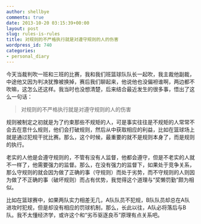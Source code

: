 ```yaml
---
author: shellbye
comments: true
date: 2013-10-20 03:15:39+00:00
layout: post
slug: rules-is-rules
title: 对规则的不严格执行就是对遵守规则的人的伤害
wordpress_id: 740
categories:
- personal_diary
---
```




今天当裁判吹一班和三班的比赛，我和我们班篮球队队长一起吹，我主裁他副裁，中途他又因为判决犹豫被换掉，赛后我们聊起来，他说他也没偏袒谁啊，两边都不吹嘛，这怎么还这样。我当时也没想清楚，后来结合最近发生的很多事，悟出了这么一句话：


<blockquote>对规则的不严格执行就是对遵守规则的人的伤害</blockquote>


规则被制定之初就是为了约束那些不规矩的人，可是事实往往是不规矩的人常常不会去在意什么规则，他们会打破规则，然后从中获取相应的利益，比如在篮球场上就是通过犯规干扰比赛。那么，这个时候，最重要的就不是规则本身了，而是规则的执行。

老实的人他是会遵守规则的，不管有没有人监督，他都会遵守，但是不老实的人就不一样了，他需要强力的监督。那么，在没有强力的监督下，如果处于竞争关系，那么守规则的就会因为做了正确的事（守规则）而处于劣势，而不守规则的人则因为做了不正确的事（破坏规则）而占有优势，我觉得这个道理与“奖懒罚勤”颇为相似。

比如在篮球赛中，如果两队实力相差无几，A队队员不犯规，B队队员却总在A队进攻时犯规，但是却没有相应的罚球机制，那么，长此以往，A队必将落后与B队。我不太懂经济学，或许这个和“劣币驱逐良币”原理有点关系吧。
